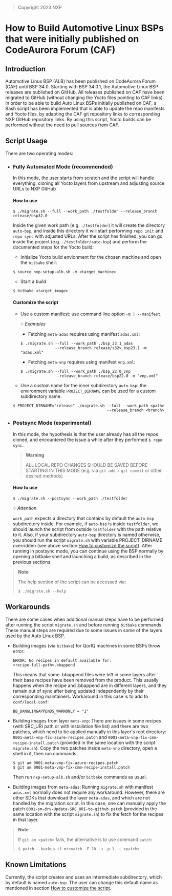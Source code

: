 > Copyright 2023 NXP

#        How to Build Automotive Linux BSPs that were initially published on CodeAurora Forum (CAF)

## Introduction

Automotive Linux BSP (ALB) has been published on CodeAurora Forum (CAF) until BSP 34.0.
Starting with BSP 34.0.1, the Automotive Linux BSP releases are published on GitHub.
All releases published on CAF have been migrated to GitHub (without changing the Yocto files pointing to CAF links).
In order to be able to build Auto Linux BSPs initially published on CAF, a Bash script has been implemented that is able to update the repo manifests and Yocto files, by adapting the CAF git repository links to corresponding NXP GitHub repository links. By using this script, Yocto builds can be performed without the need to pull sources from CAF.

## Script Usage

There are two operating modes:

- ### Fully Automated Mode (recommended)
	In this mode, the user starts from scratch and the script will handle everything: cloning all Yocto layers from upstream and adjusting source URLs to NXP GitHub

	#### How to use

	```shell
	$ ./migrate.sh --full --work_path ./testfolder --release_branch release/bsp32.0
	```
	Inside the given work path (e.g. `./testfolder`) it will create the directory `auto-bsp`, and inside this directory it will start performing `repo init` and `repo sync` with adjusted URLs.
	After the script has finished, you can go inside the project (e.g. `./testfolder/auto-bsp`) and perform the documented steps for the Yocto build:

	- Initialize Yocto build envionment for the chosen machine and open the `bitbake` shell:
	```shell
	$ source nxp-setup-alb.sh -m <target_machine>
	```

	- Start a build
	```shell
	$ bitbake <target_image>
	```

	<a name="how-to-customize-the-script"></a>
	#### Customize the script

	- Use a custom manifest: use command line option `-m | --manifest`.

		:bulb: *Examples*

		- Fetching `meta-adas` requires using manifest `adas.xml`:

		```shell
		$ ./migrate.sh --full --work_path ./bsp_23.1_adas
		               --release_branch release/s32v_bsp23.1 -m "adas.xml"
		```

		- Fetching `meta-vnp` requires using manifest `vnp.xml`:
		```shell
		$ ./migrate.sh --full --work_path ./bsp_22.0_vnp
		               --release_branch release/bsp22.0 -m "vnp.xml"
		```

	- Use a custom name for the inner subdirectory `auto-bsp`: the environment variable `PROJECT_DIRNAME` can be used for a custom subdirectory name.
	```shell
	$ PROJECT_DIRNAME="release" ./migrate.sh --full --work_path <path>
	                                         --release_branch <branch>
	```

- ### Postsync Mode (experimental)
	In this mode, the hypothesis is that the user already has all the repos cloned, and encountered the issue a while after they performed `$ repo sync`.

	> **Warning**
	> 
	> ALL LOCAL REPO CHANGES SHOULD BE SAVED BEFORE STARTING IN THIS MODE
	> (e.g. via `git add` + `git commit` or other desired methods)
	
	#### How to use

	```shell
	$ ./migrate.sh --postsync --work_path ./testfolder
	```
	:bulb: *Attention*

	`work_path` expects a directory that contains by default the `auto-bsp` subdirectory inside. For example, if `auto-bsp` is inside `testfolder`, we should launch the script from outside `testfolder` with the path relative to it. Also, if your subdirectory `auto-bsp` directory is named otherwise, you should run the script `migrate.sh` with variable PROJECT_DIRNAME overridden (see above section [How to customize the script](#how-to-customize-the-script)).
	After running in postsync mode, you can continue using the BSP normally by opening a bitbake shell and launching a build, as described in the previous sections.

> **Note**
> 
> The help section of the script can be accessed via:
> ```shell
> $ ./migrate.sh --help
> ```

## Workarounds

There are some cases when additional manual steps have to be performed after running the script `migrate.sh` and before running `bitbake` commands. These manual steps are required due to some issues in some of the layers used by the Auto Linux BSP.

- Building images (via `bitbake`) for QorIQ machines in some BSPs throw error:
	```shell
	ERROR: No recipes in default available for:
	<recipe-full-path>.bbappend
	```
	This means that some .bbappend files were left in some layers after their base recipes have been removed from the product. This usually happens when the recipe and .bbappend are in different layers, and they remain out of sync after being updated independently by their corresponding maintainers. Workaround in this case is to add to `conf/local.conf`:
	```shell
	BB_DANGLINGAPPENDS_WARNONLY = "1"
	```
- Building images from layer `meta-vnp`:
	There are issues in some recipes (with SRC_URI path or with installation file list) and there are two patches, which need to be applied manually in this layer's root directory: `0001-meta-vnp-fix-azure-recipes.patch` and `0001-meta-vnp-fix-cmm-recipe-install.patch` (provided in the same location with the script `migrate.sh`).
	Copy the two patches inside `meta-vnp` directory, open a shell in it, then run commands:
	```shell
	$ git am 0001-meta-vnp-fix-azure-recipes.patch
	$ git am 0001-meta-vnp-fix-cmm-recipe-install.patch
	```
	Then run `nxp-setup-alb.sh` and/or `bitbake` commands as usual.

- Building images from `meta-adas`:
	Running `migrate.sh` with manifest `adas.xml` normally does not require any workaround. However, there are other SDKs that download the layer `meta-adas`, and which are not handled by the migration script. In this case, one can manually apply the patch `0001-sm-drv-Update-SRC_URI-to-github.patch` (provided in the same location with the script `migrate.sh`) to fix the fetch for the recipes in that layer.

> **Note**
> 
> If `git am <patch>` fails, the alternative is to use command `patch`:
> ```shell
> $ patch --backup-if-mismatch -F 10 -u -p 1 -i <patch>
> ```

## Known Limitations

Currently, the script creates and uses an intermediate subdirectory, which by default is named `auto-bsp`.
The user can change this default name as mentioned in section [How to customize the script](#how-to-customize-the-script).
